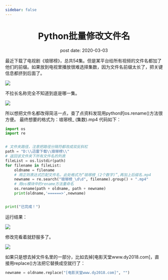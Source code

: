 ```yaml
---
sidebar: false
---
```


<h1 align='center'>Python批量修改文件名</h1>
<div align='center'>post date: 2020-03-03</div>

最近下载了电视剧《琅琊榜》，总共54集。但是某平台给所有视频的文件名都加了他们的前缀。如果放到电视里播放很难选择集数，因为文件名前缀太长了，把关键信息都挤到后面了。

![](https://img-blog.csdnimg.cn/20200303204432145.png#shadow)

不拉长名称完全不知道到底是哪一集。

![](https://img-blog.csdnimg.cn/20200303204545794.png#shadow)

所以想把文件名都改得简洁一点，查了点资料发现用python的os.rename()方法很方便。
最终想要的格式为：琅琊榜_ (集数).mp4
代码如下：

```python
import os
import re


# 文件夹路径，注意把路径分隔符都改成双反斜杠
path = "D:\\迅雷下载\\琅琊榜\\"
# 返回该文件夹下所有文件名的列表
fileList = os.listdir(path)
for filename in fileList:
    oldname = filename
    # 用正则表达式匹配文件名，此处格式为“琅琊榜_(2个数字)”,再加上后缀名.mp4
    newname = re.search("琅琊榜_\d\d", filename).group() + ".mp4"
    # 用os模块中的rename方法重命名
    os.rename(path + oldname, path + newname)
    print(oldname,'======>',newname)


print("已完成！")
```
运行结果：

![](https://img-blog.csdnimg.cn/20200303210539739.png#shadow)

修改完看着就舒服多了。

![](https://img-blog.csdnimg.cn/20200303210628759.png#shadow)

如果只是想去掉文件名里的一部分，比如去掉[电影天堂www.dy2018.com]，直接用replace()方法把它替换成空就行了：

```python
newname = oldname.replace("[电影天堂www.dy2018.com]", "")
```
